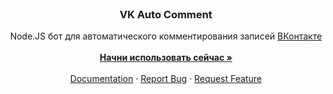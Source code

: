<br />
<p align="center">
  <h3 align="center">VK Auto Comment</h3>
  <p align="center">
    Node.JS бот для автоматического комментирования записей <a href="https://vk.com/">ВКонтакте</a>
    <br />
    <br />
    <a href="https://github.com/aeonixlegit/vk-autocomment"><strong>Начни использовать сейчас »</strong></a>
    <br />
    <br />
    <a href="https://github.com/aeonixlegit/vk-autocomment/tree/master/docs">Documentation</a>
    ·
    <a href="https://github.com/aeonixlegit/vk-autocomment/issues">Report Bug</a>
    ·
    <a href="https://github.com/aeonixlegit/vk-autocomment/issues">Request Feature</a>
  </p>
</p>
